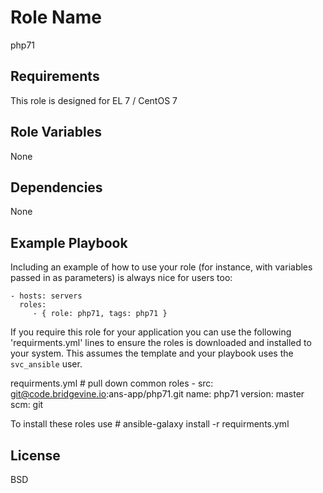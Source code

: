 Role Name
=========

php71

Requirements
------------

This role is designed for EL 7 / CentOS 7

Role Variables
--------------

None

Dependencies
------------

None

Example Playbook
----------------

Including an example of how to use your role (for instance, with variables passed in as parameters) is always nice for users too:

    - hosts: servers
      roles:
         - { role: php71, tags: php71 }

If you require this role for your application you can use the following 'requirments.yml' lines to ensure the roles is downloaded and installed to your system. This assumes the template and your playbook uses the `svc_ansible` user.

requirments.yml
    # pull down common roles
      - src: git@code.bridgevine.io:ans-app/php71.git
        name: php71
        version: master
        scm: git

To install these roles use
    # ansible-galaxy install -r requirments.yml

License
-------

BSD
